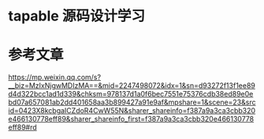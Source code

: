 # tapable 源码设计学习


# 参考文章
https://mp.weixin.qq.com/s?__biz=MzIxNjgwMDIzMA==&mid=2247498072&idx=1&sn=d93272f13f1ee89d4d322bcc1ad1d339&chksm=978137d1a0f6bec7551e75376cdb38ed89e0ebd07a657081ab2dd401658aa3b899427a91e9af&mpshare=1&scene=23&srcid=0423X8kcbgaICZdoR4CwW55N&sharer_shareinfo=f387a9a3ca3cbb320e466130778eff89&sharer_shareinfo_first=f387a9a3ca3cbb320e466130778eff89#rd